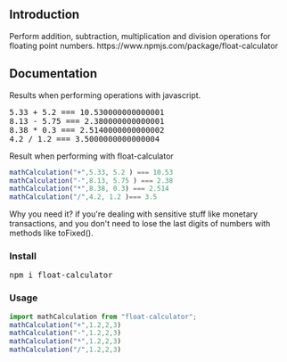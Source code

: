 <h2>Introduction</h2>

<p>
  Perform addition, subtraction, multiplication and division operations for floating point numbers.
  https://www.npmjs.com/package/float-calculator
</p>

<h2>Documentation</h2>
  Results when performing operations with javascript.
<pre>
5.33 + 5.2 === 10.530000000000001
8.13 - 5.75 === 2.380000000000001
8.38 * 0.3 === 2.5140000000000002
4.2 / 1.2 === 3.5000000000000004
</pre>

  Result when performing with float-calculator
```js
mathCalculation("+",5.33, 5.2 ) === 10.53
mathCalculation("-",8.13, 5.75 ) === 2.38
mathCalculation("*",8.38, 0.3) === 2.514
mathCalculation("/",4.2, 1.2 )=== 3.5
```

Why you need it?
if you're dealing with sensitive stuff like monetary transactions, and you don't need to lose the last digits of numbers with methods like toFixed().

<h3> Install </h3>

<pre>npm i float-calculator </pre>

<h3> Usage </h3>

```js
import mathCalculation from "float-calculator";
mathCalculation("+",1.2,2,3)
mathCalculation("-",1.2,2,3)
mathCalculation("*",1.2,2,3)
mathCalculation("/",1.2,2,3)
```
